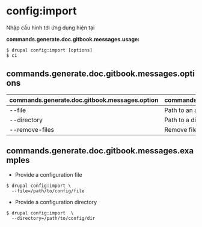 # config:import
Nhập cấu hình tới ứng dụng hiện tại

**commands.generate.doc.gitbook.messages.usage:**
```
$ drupal config:import [options]
$ ci  
```

## commands.generate.doc.gitbook.messages.options
commands.generate.doc.gitbook.messages.option | commands.generate.doc.gitbook.messages.details
-------|-------------
--file | Path to an archive file of configuration to import.
--directory | Path to a directory of configuration to import.
--remove-files | Remove files after synchronization.

## commands.generate.doc.gitbook.messages.examples
* Provide a configuration file
```
$ drupal config:import \
  --file=/path/to/config/file
```
* Provide a configuration directory
```
$ drupal config:import  \
  --directory=/path/to/config/dir

```
